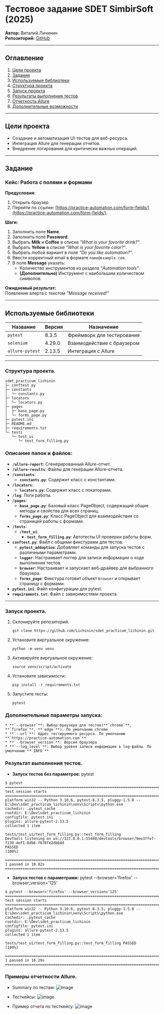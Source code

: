 # **Тестовое задание SDET SimbirSoft (2025)**

**Автор:** Виталий Личинин  
**Репозиторий:** [GitHub](https://github.com/Lichinin/sdet_practicum_lichinin)

---

## **Оглавление**
1. [Цели проекта](#цели-проекта)
2. [Задание](#задание)
3. [Используемые библиотеки](#используемые-библиотеки)
4. [Структура проекта](#структура-проекта)
5. [Запуск проекта](#запуск-проекта)
6. [Результаты выполнения тестов](#результат-выполнения-тестов)
7. [Отчетность Allure](#примеры-отчетности-allure)
8. [Дополнительные возможности](#дополнительные-параметры-запуска)

---

## **Цели проекта**
- Создание и автоматизация UI-тестов для веб-ресурса.
- Интеграция Allure для генерации отчетов.
- Внедрение логирования для критически важных операций.

---

## **Задание**

### **Кейс: Работа с полями и формами**
**Предусловия:**
1. Открыть браузер.
2. Перейти по ссылке: [https://practice-automation.com/form-fields/](https://practice-automation.com/form-fields/).

**Шаги:**
1. Заполнить поле **Name**.
2. Заполнить поле **Password**.
3. Выбрать **Milk** и **Coffee** в списке *"What is your favorite drink?"*.
4. Выбрать **Yellow** в списке *"What is your favorite color?"*.
5. Выбрать любой вариант в поле *"Do you like automation?"*.
6. Ввести корректный email в формате `name@example.com`.
7. В поле **Message** указать:
   - Количество инструментов из раздела *"Automation tools"*.
   - **(Дополнительно)** Инструмент с наибольшим количеством символов.

**Ожидаемый результат:**  
Появление алерта с текстом *"Message received!"*

---

## **Используемые библиотеки**

| Название          | Версия    | Назначение                          |
|-------------------|-----------|-------------------------------------|
| `pytest`          | 8.3.5     | Фреймворк для тестирования          |
| `selenium`        | 4.29.0    | Взаимодействие с браузером          |
| `allure-pytest`   | 2.13.5    | Интеграция с Allure                |

---

### Структура проекта.
```
sdet_practicum_lichinin
├─ conftest.py
├─ constants
│  └─ constants.py
├─ locators
│  └─ locators.py
├─ pages
│  ├─ base_page.py
│  └─ forms_page.py
├─ pytest.ini
├─ README.md
├─ requirements.txt
└─ tests
   └─ test_ui
      └─ test_form_filling.py

```
### **Описание папок и файлов:**
- **`/allure-report`**: Сгенерированный Allure-отчет.
- **`/allure-results`**: Файлы для генерации Allure-отчета.
- **`/constants`**:
  - **`constants.py`**: Содержит класс с константами.
- **`/locators`**:
  - **`locators.py`**: Содержит класс с локаторами.
- **`/log`**: Логи работы.
- **`/pages`**:
  - **`base_page.py`**: Базовый класс PageObject, содержащий общие методы и свойства для всех страниц.
  - **`forms_page.py`**: Класс PageObject для взаимодействия со страницей работы с формами.
- **`/tests`**:
  - **`/test_ui`**:
    - **`test_form_filling.py`**: Автотесты UI проверки работы форм.
- **`conftest.py`**: Файл с общими фикстурами для тестов.
  - **`pytest_addoption`**: Добавляет команды для запуска тестов с различными параметрами.
  - **`logger`**: Настраивает логгер для записи информации о ходе выполнения тестов.
  - **`browser`**: Настраивает и запускает веб-драйвер для выбранного браузера.
  - **`forms_page`**: Фикстура готовит объект `browser` и открывает страницу с формами.
- **`pytest.ini`**: Файл конфигурации для pytest.
- **`requirements.txt`**: Файл с зависимостями проекта.

---

### Запуск проекта.
1. Склонируйте репозиторий.
    ```
    git clone https://github.com/Lichinin/sdet_practicum_lichinin.git
    ```
2. Установите виртуальное окружение:
    ```
    python -m venv venv
    ```
3. Активируйте виртуальное окружение:
    ```
    source venv/script/activate
    ```
4. Установите зависимости:
    ```
    pip install -r requirements.txt
    ```
5. Запустите тесты:
    ```
    pytest
    ```
### Дополнительные параметры запуска:
    * **`--browser`**: Выбор браузера для тестов(**`chrome`**, **`firefox`**, **`edge`**). По умолчанию chrome
    * **`--url`**: Адрес тестируемого ресурса. По умолчанию **`https://practice-automation.com`**
    * **`--browser_version`**: Версия браузера
    * **`--log_level`**: Выбор уровня записи информации в log-файлы. По умолчанию **`INFO`**


### Результат выполнения тестов.
* __Запуск тестов без параметров:__
pytest
```
$ pytest
============================================================================== test session starts ==============================================================================
platform win32 -- Python 3.10.6, pytest-8.3.5, pluggy-1.5.0 -- E:\Dev\sdet_practicum_lichinin\venv\Scripts\python.exe
cachedir: .pytest_cache
rootdir: E:\Dev\sdet_practicum_lichinin
configfile: pytest.ini
plugins: allure-pytest-2.13.5
collected 1 item

tests/test_ui/test_form_filling.py::test_form_filling 
DevTools listening on ws://127.0.0.1:55440/devtools/browser/9ee3ffe7-f230-4ef1-8db6-f678fe2dbb4d
PASSED                                                                                                               [100%]

============================================================================== 1 passed in 10.82s ===============================================================================
```

* __Запуск тестов с параметрами:__
pytest --browser='firefox' --browser_version='125'
```
$ pytest --browser='firefox' --browser_version='125'
============================================================================== test session starts ==============================================================================
platform win32 -- Python 3.10.6, pytest-8.3.5, pluggy-1.5.0 -- E:\Dev\sdet_practicum_lichinin\venv\Scripts\python.exe
cachedir: .pytest_cache
rootdir: E:\Dev\sdet_practicum_lichinin
configfile: pytest.ini
plugins: allure-pytest-2.13.5
collected 1 item

tests/test_ui/test_form_filling.py::test_form_filling PASSED                                                                                                               [100%]

============================================================================== 1 passed in 16.29s ===============================================================================

```

### Примеры отчетности Allure.
* Summary по тестам:
![image](https://github.com/user-attachments/assets/e98d6d16-9d41-4356-9080-030bd71bfa41)

* Тесткейсы:
![image](https://github.com/user-attachments/assets/e43db7b3-2982-4759-b92b-5642eb7197f6)

* Пример отчета по тесткейсу:
![image](https://github.com/user-attachments/assets/317abf7e-72e3-4c18-a9ce-4caa2edf9f36)
